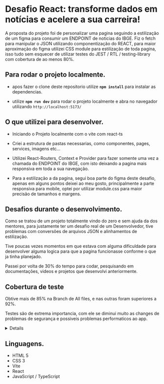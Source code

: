 # Desafio React: transforme dados em notícias e acelere a sua carreira!

A proposta do projeto foi de personalizar uma pagina seguindo a estilização de um figma para consumir um ENDPOINT de noticias do IBGE. Fiz o fetch para manipular o JSON utilizando componentização do REACT, para maior aproximação do figma utilizei CSS module para estilização de toda pagina, isso tudo sem esquecer de utilizar testes do JEST / RTL / testing-library com cobertura de ao menos 80%.

## Para rodar o projeto localmente.
- apos fazer o clone deste repositorio utilize <strong>`npm install`</strong> para instalar as dependencias.
  
- utilize <strong>`npm run dev`</strong> para rodar o projeto localmente e abra no navegador utilizando `http://localhost:5173/`

## O que utilizei para desenvolver.

- Iniciando o Projeto localmente com o vite com react-ts

- Criei a estrutura de pastas necessarias, como componentes, pages, services, imagens etc...

- Utilizei React-Routers, Context e Provider para fazer somente uma vez a chamada do ENDPOINT do IBGE, com isto deixando a pagina mais responsiva em toda a sua navegação.

- Para a estilização a da pagina, segui boa parte do figma deste desafio, apenas em alguns pontos deixei ao meu gosto, principalmente a parte responsiva para mobile, optei por utilizar module.css para maior precisão de tamanhos e margens.

## Desafios durante o desenvolvimento.

Como se tratou de um projeto totalmente vindo do zero e sem ajuda da dos mentores, para justamente ter um desafio real de um Desenvolvedor, tive problemas com conversões de arquivos JSON e alinhamentos de estilização.

Tive poucas vezes momentos em que estava com alguma dificuldade para desenvolver alguma logica para que a pagina funcionasse conforme o que ja tinha planejado.

Passei por volta de 30% do tempo para codar, pesquisando em documentações, videos e projetos que desenvolvi anteriormente.

## Cobertura de teste

Obtive mais de 85% na Branch de All files, e nas outras foram superiores a 92%.

Testes são de extrema importancia, com ele se diminui muito as changes de problemas de segurança e possiveis problemas performaticos ao app.

<details>
<img src='./src/images/coverage.png' alt='coverage'>
</details>

## Linguagens.

- HTML 5
- CSS 3
- Vite
- React
- JavaScript / TypeScript

